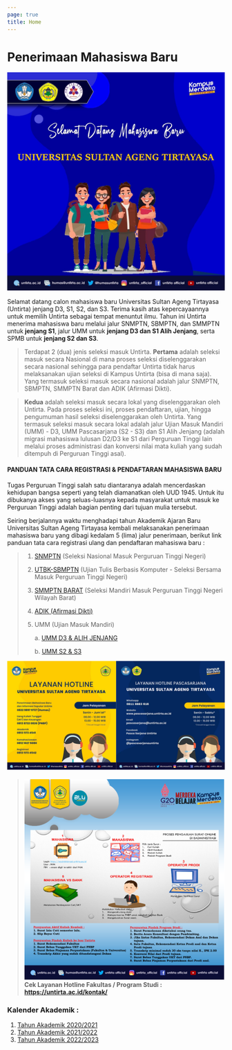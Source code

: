 ```yaml
---
page: true
title: Home
---
```


# Penerimaan Mahasiswa Baru

![](images/Selamat%20Datang%20Maba.jpg)

Selamat datang calon mahasiswa baru Universitas Sultan Ageng Tirtayasa (Untirta) jenjang D3, S1, S2, dan S3. Terima kasih atas kepercayaannya untuk memilih Untirta sebagai tempat menuntut ilmu. Tahun ini Untirta menerima mahasiswa baru melalui jalur SNMPTN, SBMPTN, dan SMMPTN untuk **jenjang S1**, jalur UMM untuk **jenjang D3 dan S1 Alih Jenjang**, serta SPMB untuk **jenjang S2 dan S3**.

> Terdapat 2 (dua) jenis seleksi masuk Untirta. **Pertama** adalah seleksi masuk secara Nasional di mana proses seleksi diselenggarakan secara nasional sehingga para pendaftar Untirta tidak harus melaksanakan ujian seleksi di Kampus Untirta (bisa di mana saja). Yang termasuk seleksi masuk secara nasional adalah jalur SNMPTN, SBMPTN, SMMPTN Barat dan ADIK (Afirmasi Dikti).

> **Kedua** adalah seleksi masuk secara lokal yang diselenggarakan oleh Untirta. Pada proses seleksi ini, proses pendaftaran, ujian, hingga pengumuman hasil seleksi diselenggarakan oleh Untirta. Yang termasuk seleksi masuk secara lokal adalah jalur Ujian Masuk Mandiri (UMM) - D3, UMM Pascasarjana (S2 - S3) dan S1 Alih Jenjang (adalah migrasi mahasiswa lulusan D2/D3 ke S1 dari Perguruan Tinggi lain melalui proses administrasi dan konversi nilai mata kuliah yang sudah ditempuh di Perguruan Tinggi asal).

#### **PANDUAN TATA CARA REGISTRASI & PENDAFTARAN MAHASISWA BARU**

Tugas Perguruan Tinggi salah satu diantaranya adalah mencerdaskan kehidupan bangsa seperti yang telah diamanatkan oleh UUD 1945. Untuk itu dibukanya akses yang seluas-luasnya kepada masyarakat untuk masuk ke Perguruan Tinggi adalah bagian penting dari tujuan mulia tersebut.

Seiring berjalannya waktu menghadapi tahun Akademik Ajaran Baru Universitas Sultan Ageng Tirtayasa kembali melaksanakan penerimaan mahasiswa baru yang dibagi kedalam 5 (lima) jalur penerimaan, berikut link panduan tata cara registrasi ulang dan pendaftaran mahasiswa baru :

> 1.  [SNMPTN](/post/2022-03-10-panduan-registrasi-ulang-snmptn-sbmptn-dan-smmptn/) (Seleksi Nasional Masuk Perguruan Tinggi Negeri)
>
> 2.  [UTBK-SBMPTN](/post/2022-03-10-panduan-registrasi-ulang-snmptn-sbmptn-dan-smmptn/) (Ujian Tulis Berbasis Komputer - Seleksi Bersama Masuk Perguruan Tinggi Negeri)
>
> 3.  [SMMPTN BARAT](/post/2022-03-10-panduan-registrasi-ulang-snmptn-sbmptn-dan-smmptn/) (Seleksi Mandiri Masuk Perguruan Tinggi Negeri Wilayah Barat)
>
> 4.  [ADIK (Afirmasi Dikti)](/post/2022-03-10-panduan-registrasi-ulang-snmptn-sbmptn-dan-smmptn/)
>
> 5.  UMM (Ujian Masuk Mandiri)
>
>     a\. [UMM D3 & ALIH JENJANG](/post/2022-01-12-panduan-umm/)
>
>     b\. [UMM S2 & S3](/post/2022-01-21-penerimaan-mahasiswa-baru-pmb-pascasarjana-ta-2022-2023/)

![](images/hotline.jpg)

> #### ![](images/Alur%20dan%20Syarat%20Pengajuan%20Online.png)Cek Layanan Hotline Fakultas / Program Studi : <https://untirta.ac.id/kontak/>

### Kalender Akademik :

1.  [Tahun Akademik 2020/2021](https://drive.google.com/file/d/1vvD9VlOBzONSaxPwMba8nN4Yn9xgQKbV/view?usp=sharing)
2.  [Tahun Akademik 2021/2022](https://drive.google.com/file/d/1vyXeqhLnz7JPNPcIErNuFabIRxFdrxON/view?usp=sharing)
3.  [Tahun Akademik 2022/2023](https://drive.google.com/file/d/1tEUuxYIRG-KP2izMFVBx2JybquhkyFNj/view?usp=sharing)
